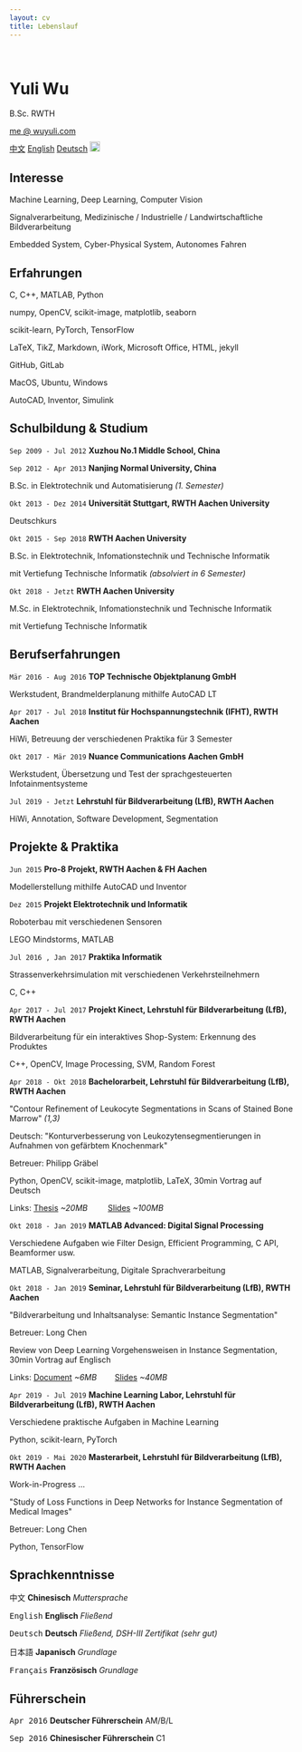 ```yaml
---
layout: cv
title: Lebenslauf
---
```


<br />

# Yuli Wu
B.Sc. RWTH

<div id="webaddress">
<a href="mailto:me@wuyuli.com">me @ wuyuli.com</a>
<!--( have a try, it really works 😹 )</p> -->
</div>

<div id="language">
<span><a href="https://yuliwu.github.io/cv/zh/">中文</a></span>
<span><a href="https://yuliwu.github.io/cv/en/">English</a></span>
<span><a href="https://yuliwu.github.io/cv/de/">Deutsch</a></span>
<span><a href="https://yuliwu.github.io/cv/print/" target="_blank"><img src="https://img.icons8.com/metro/26/000000/print.png" alt="Printable" style="width:18px;height:18px;margin-top: 10px;"></a></span>
</div>

## Interesse
Machine Learning, Deep Learning, Computer Vision

Signalverarbeitung, Medizinische / Industrielle / Landwirtschaftliche Bildverarbeitung

Embedded System, Cyber-Physical System, Autonomes Fahren


## Erfahrungen
C, C++, MATLAB, Python

numpy, OpenCV, scikit-image, matplotlib, seaborn

scikit-learn, PyTorch, TensorFlow

LaTeX, TikZ, Markdown, iWork, Microsoft Office, HTML, jekyll

GitHub, GitLab

MacOS, Ubuntu, Windows

AutoCAD, Inventor, Simulink


## Schulbildung & Studium

`Sep 2009 - Jul 2012`
__Xuzhou No.1 Middle School, China__

`Sep 2012 - Apr 2013`
__Nanjing Normal University, China__

B.Sc. in Elektrotechnik und Automatisierung *(1. Semester)*

`Okt 2013 - Dez 2014`
__Universität Stuttgart, RWTH Aachen University__

Deutschkurs

`Okt 2015 - Sep 2018`
__RWTH Aachen University__

B.Sc. in Elektrotechnik, Infomationstechnik und Technische Informatik

mit Vertiefung Technische Informatik *(absolviert in 6 Semester)*

`Okt 2018 - Jetzt`
__RWTH Aachen University__

M.Sc. in Elektrotechnik, Infomationstechnik und Technische Informatik

mit Vertiefung Technische Informatik

## Berufserfahrungen
`Mär 2016 - Aug 2016`
__TOP Technische Objektplanung GmbH__

Werkstudent, Brandmelderplanung mithilfe AutoCAD LT

`Apr 2017 - Jul 2018`
__Institut für Hochspannungstechnik (IFHT), RWTH Aachen__

HiWi, Betreuung der verschiedenen Praktika für 3 Semester

`Okt 2017 - Mär 2019`
__Nuance Communications Aachen GmbH__

Werkstudent, Übersetzung und Test der sprachgesteuerten Infotainmentsysteme

`Jul 2019 - Jetzt`
__Lehrstuhl für Bildverarbeitung (LfB), RWTH Aachen__

HiWi, Annotation, Software Development, Segmentation


## Projekte & Praktika
`Jun 2015`
__Pro-8 Projekt, RWTH Aachen & FH Aachen__

Modellerstellung mithilfe AutoCAD und Inventor

`Dez 2015`
__Projekt Elektrotechnik und Informatik__

Roboterbau mit verschiedenen Sensoren

LEGO Mindstorms, MATLAB

`Jul 2016 , Jan 2017`
__Praktika Informatik__

Strassenverkehrsimulation mit verschiedenen Verkehrsteilnehmern

C, C++

`Apr 2017 - Jul 2017`
__Projekt Kinect, Lehrstuhl für Bildverarbeitung (LfB), RWTH Aachen__

Bildverarbeitung für ein interaktives Shop-System: Erkennung des Produktes

C++, OpenCV, Image Processing, SVM, Random Forest

`Apr 2018 - Okt 2018`
__Bachelorarbeit, Lehrstuhl für Bildverarbeitung (LfB), RWTH Aachen__

"Contour Refinement of Leukocyte Segmentations in Scans of Stained Bone Marrow" *(1,3)*

Deutsch: "Konturverbesserung von Leukozytensegmentierungen in Aufnahmen von gefärbtem Knochenmark"

Betreuer: Philipp Gräbel

Python, OpenCV, scikit-image, matplotlib, LaTeX, 30min Vortrag auf Deutsch

Links: <a href="https://yuliwu.github.io/cloud/ba/Thesis.pdf" target="_blank">Thesis</a> *&#126;20MB* &emsp;&emsp; <a href="https://yuliwu.github.io/cloud/ba-slides/" target="_blank">Slides</a> *&#126;100MB*


`Okt 2018 - Jan 2019`
__MATLAB Advanced: Digital Signal Processing__

Verschiedene Aufgaben wie Filter Design, Efficient Programming, C API, Beamformer usw.

MATLAB, Signalverarbeitung, Digitale Sprachverarbeitung

`Okt 2018 - Jan 2019`
__Seminar, Lehrstuhl für Bildverarbeitung (LfB), RWTH Aachen__

"Bildverarbeitung und Inhaltsanalyse: Semantic Instance Segmentation"

Betreuer: Long Chen

Review von Deep Learning Vorgehensweisen in Instance Segmentation, 30min Vortrag auf Englisch

Links: <a href="https://yuliwu.github.io/cloud/seminar-doc/Document.pdf" target="_blank">Document</a> *&#126;6MB* &emsp;&emsp;<a href="https://yuliwu.github.io/cloud/slides/" target="_blank">Slides</a> *&#126;40MB*

`Apr 2019 - Jul 2019`
__Machine Learning Labor, Lehrstuhl für Bildverarbeitung (LfB), RWTH Aachen__

Verschiedene praktische Aufgaben in Machine Learning

Python, scikit-learn, PyTorch

`Okt 2019 - Mai 2020`
__Masterarbeit, Lehrstuhl für Bildverarbeitung (LfB), RWTH Aachen__

Work-in-Progress ... 

"Study of Loss Functions in Deep Networks for Instance Segmentation of Medical Images"

Betreuer: Long Chen

Python, TensorFlow


## Sprachkenntnisse
<tt>中文</tt>
__Chinesisch__ <i>Muttersprache</i>

<tt>English</tt>
__Englisch__  <i>Fließend</i>

<tt>Deutsch</tt>
__Deutsch__ <i>Fließend, DSH-III Zertifikat *(sehr gut)*</i>

<tt>日本語</tt>
__Japanisch__ <i>Grundlage</i>

<tt>Français</tt>
__Französisch__ <i>Grundlage</i>


## Führerschein
<tt>Apr 2016</tt>
__Deutscher Führerschein__ <ii>AM/B/L</ii>

<tt>Sep 2016</tt>
__Chinesischer Führerschein__ <ii>C1</ii>

<br />
<br />
<br />
<br />
<br />
<!--
Last updated: Apr 2019 -->
